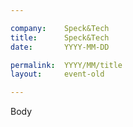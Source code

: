```yaml
---

company:    Speck&Tech
title:      Speck&Tech
date:       YYYY-MM-DD

permalink:  YYYY/MM/title
layout:     event-old

---
```


Body
